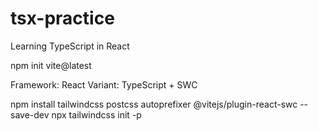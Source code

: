 # tsx-practice
Learning TypeScript in React


npm init vite@latest

Framework: React
Variant: TypeScript + SWC

npm install tailwindcss postcss autoprefixer @vitejs/plugin-react-swc --save-dev
npx tailwindcss init -p
